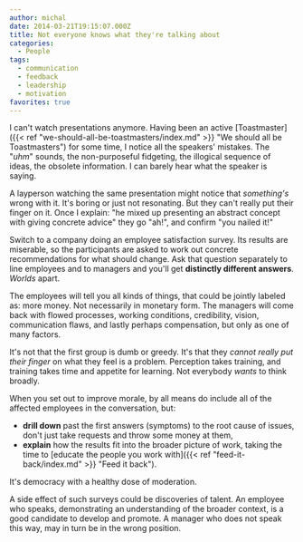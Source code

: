 ```yaml
---
author: michal
date: 2014-03-21T19:15:07.000Z
title: Not everyone knows what they're talking about
categories:
  - People
tags:
  - communication
  - feedback
  - leadership
  - motivation
favorites: true
---
```


I can't watch presentations anymore. Having been an active [Toastmaster]({{< ref "we-should-all-be-toastmasters/index.md" >}} "We should all be Toastmasters") for some time, I notice all the speakers' mistakes. The "_uhm_" sounds, the non-purposeful fidgeting, the illogical sequence of ideas, the obsolete information. I can barely hear what the speaker is saying.

<!--more-->

A layperson watching the same presentation might notice that _something's_ wrong with it. It's boring or just not resonating. But they can't really put their finger on it. Once I explain: "he mixed up presenting an abstract concept with giving concrete advice" they go "ah!", and confirm "you nailed it!"

Switch to a company doing an employee satisfaction survey. Its results are miserable, so the participants are asked to work out concrete recommendations for what should change. Ask that question separately to line employees and to managers and you'll get __distinctly different answers__. _Worlds_ apart.

The employees will tell you all kinds of things, that could be jointly labeled as: more money. Not necessarily in monetary form. The managers will come back with flowed processes, working conditions, credibility, vision, communication flaws, and lastly perhaps compensation, but only as one of many factors.

It's not that the first group is dumb or greedy. It's that they _cannot really put their finger_ on what they feel is a problem. Perception takes training, and training takes time and appetite for learning. Not everybody _wants_ to think broadly.

When you set out to improve morale, by all means do include all of the affected employees in the conversation, but:

- __drill down__ past the first answers (symptoms) to the root cause of issues, don't just take requests and throw some money at them,
- __explain__ how the results fit into the broader picture of work, taking the time to [educate the people you work with]({{< ref "feed-it-back/index.md" >}} "Feed it back").

It's democracy with a healthy dose of moderation.

A side effect of such surveys could be discoveries of talent. An employee who speaks, demonstrating an understanding of the broader context, is a good candidate to develop and promote. A manager who does not speak this way, may in turn be in the wrong position.
